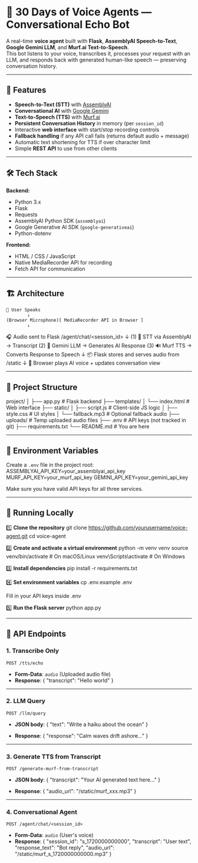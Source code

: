 # 🎤 30 Days of Voice Agents — Conversational Echo Bot

A real-time **voice agent** built with **Flask**, **AssemblyAI Speech-to-Text**, **Google Gemini LLM**, and **Murf.ai Text-to-Speech**.  
This bot listens to your voice, transcribes it, processes your request with an LLM, and responds back with generated human-like speech — preserving conversation history.

---

## 📌 Features

- **Speech-to-Text (STT)** with [AssemblyAI](https://www.assemblyai.com/)  
- **Conversational AI** with [Google Gemini](https://ai.google/google-gemini/)  
- **Text-to-Speech (TTS)** with [Murf.ai](https://murf.ai/)  
- **Persistent Conversation History** in memory (per `session_id`)  
- Interactive **web interface** with start/stop recording controls  
- **Fallback handling** if any API call fails (returns default audio + message)  
- Automatic text shortening for TTS if over character limit  
- Simple **REST API** to use from other clients

---

## 🛠️ Tech Stack

**Backend:**
- Python 3.x
- Flask
- Requests
- AssemblyAI Python SDK (`assemblyai`)
- Google Generative AI SDK (`google-generativeai`)
- Python-dotenv

**Frontend:**
- HTML / CSS / JavaScript
- Native MediaRecorder API for recording
- Fetch API for communication

---

## 🏗️ Architecture
    🎤 User Speaks
            ↓ 
    (Browser Microphone)[ MediaRecorder API in Browser ]
            ↓
🎧 Audio sent to Flask /agent/chat/<session_id>
            ↓
(1) 📜 STT via AssemblyAI → Transcript
(2) 🤖 Gemini LLM → Generates AI Response
(3) 🔊 Murf TTS → Converts Response to Speech
            ↓
📦 Flask stores and serves audio from /static
            ↓
🔁 Browser plays AI voice + updates conversation view


---

## 📂 Project Structure

project/
│
├── app.py # Flask backend
├── templates/
│ └── index.html # Web interface
├── static/
│ ├── script.js # Client-side JS logic
│ ├── style.css # UI styles
│ └── fallback.mp3 # Optional fallback audio
├── uploads/ # Temp uploaded audio files
├── .env # API keys (not tracked in git)
├── requirements.txt
└── README.md # You are here

---

## 🔑 Environment Variables

Create a `.env` file in the project root:
    ASSEMBLYAI_API_KEY=your_assemblyai_api_key
    MURF_API_KEY=your_murf_api_key
    GEMINI_API_KEY=your_gemini_api_key


Make sure you have valid API keys for all three services.

---

## 🚀 Running Locally

1️⃣ **Clone the repository**
git clone https://github.com/yourusername/voice-agent.git
cd voice-agent


2️⃣ **Create and activate a virtual environment**
python -m venv venv
source venv/bin/activate # On macOS/Linux
venv\Scripts\activate # On Windows


3️⃣ **Install dependencies**
pip install -r requirements.txt


4️⃣ **Set environment variables**
cp .env.example .env

Fill in your API keys inside .env


5️⃣ **Run the Flask server**
python app.py


---

## 📡 API Endpoints

### **1. Transcribe Only**
`POST /tts/echo`
- **Form-Data**: `audio` (Uploaded audio file)
- **Response**:
    {
    "transcript": "Hello world"
    }

---

### **2. LLM Query**
`POST /llm/query`
- **JSON body**:
    {
    "text": "Write a haiku about the ocean"
    }

- **Response**:
    {
    "response": "Calm waves drift ashore..."
    }


---

### **3. Generate TTS from Transcript**
`POST /generate-murf-from-transcript`
- **JSON body**:
    {
    "transcript": "Your AI generated text here..."
    }

- **Response**:
    {
    "audio_url": "/static/murf_xxx.mp3"
    }
    

---

### **4. Conversational Agent**
`POST /agent/chat/<session_id>`
- **Form-Data**: `audio` (User's voice)
- **Response**:
{
"session_id": "s_1720000000000",
"transcript": "User text",
"response_text": "Bot reply",
"audio_url": "/static/murf_s_1720000000000.mp3"
}




